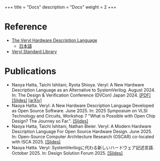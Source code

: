 +++
title = "Docs"
description = "Docs"
weight = 2
+++

# Reference

* [The Veryl Hardware Description Language](https://doc.veryl-lang.org/book/)
    * [日本語](https://doc.veryl-lang.org/book/ja/)
* [Veryl Standard Library](https://std.veryl-lang.org/)

# Publications

* Naoya Hatta, Taichi Ishitani, Ryota Shioya.
  Veryl: A New Hardware Description Language as an Alternative to SystemVerilog.
  August 2024. In: The Design & Verification Conference (DVCon) Japan 2024.
  [[PDF]](veryl_dvcon-jpn-2024.pdf) [[Slides]](veryl_dvcon-jpn-2024-slide.pdf) [[arXiv]](https://arxiv.org/abs/2411.12983)
* Naoya Hatta.
  Veryl: A New Hardware Description Language Developed as Open Source Software.
  June 2025. In: 2025 Symposium on VLSI Technology and Circuits, Workshop 7 "What is Possible with Open Chip Design? The Journey so Far.".
  [[Slides]](veryl_vlsi2025.pdf)
* Naoya Hatta, Taichi Ishitani, Nathan Bleier.
  Veryl: A Modern Hardware Description Language For Open Source Hardware Design.
  June 2025. In: Open-Source Computer Architecture Research (OSCAR) co-located with ISCA 2025.
  [[Slides]](veryl_oscar2025.pdf)
* Naoya Hatta.
  Veryl: SystemVerilogに代わる新しいハードウェア記述言語.
  October 2025. In: Design Solution Forum 2025.
  [[Slides]](veryl_dsf2025.pdf)
